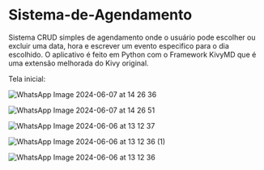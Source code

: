 # Sistema-de-Agendamento
Sistema CRUD simples de agendamento onde o usuário pode escolher ou excluir uma data, hora e escrever um evento especifico para o dia escolhido. O aplicativo é feito em Python com o Framework KivyMD que é uma extensão melhorada do Kivy original.

Tela inicial:

![WhatsApp Image 2024-06-07 at 14 26 36](https://github.com/FernandesLR/Aplicativo-de-Agendamento/assets/140019222/459e19ed-bd31-4781-9071-69d561eac0ad)

![WhatsApp Image 2024-06-07 at 14 26 51](https://github.com/FernandesLR/Aplicativo-de-Agendamento/assets/140019222/1ca47829-6f0b-42e6-a5e8-e62de30572c8)

![WhatsApp Image 2024-06-06 at 13 12 37](https://github.com/FernandesLR/Aplicativo-de-Agendamento/assets/140019222/e7b91a21-e714-4848-ae82-90adaf40de9a)

![WhatsApp Image 2024-06-06 at 13 12 36 (1)](https://github.com/FernandesLR/Aplicativo-de-Agendamento/assets/140019222/219c79ba-86b9-445e-964e-3d2b8bfb5949)

![WhatsApp Image 2024-06-06 at 13 12 36](https://github.com/FernandesLR/Aplicativo-de-Agendamento/assets/140019222/943675f3-46f8-4a4a-a526-6b873273bb0c)

